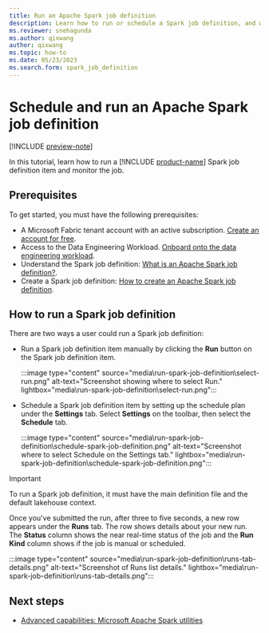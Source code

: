 ```yaml
---
title: Run an Apache Spark job definition
description: Learn how to run or schedule a Spark job definition, and where to find the job definition status and details.
ms.reviewer: snehagunda
ms.author: qixwang
author: qixwang
ms.topic: how-to
ms.date: 05/23/2023
ms.search.form: spark_job_definition
---
```


# Schedule and run an Apache Spark job definition

[!INCLUDE [preview-note](../includes/preview-note.md)]

In this tutorial, learn how to run a [!INCLUDE [product-name](../includes/product-name.md)] Spark job definition item and monitor the job.

## Prerequisites

To get started, you must have the following prerequisites:

- A Microsoft Fabric tenant account with an active subscription. [Create an account for free](../placeholder.md).
- Access to the Data Engineering Workload. [Onboard onto the data engineering workload](../placeholder.md).
- Understand the Spark job definition: [What is an Apache Spark job definition?](spark-job-definition.md).
- Create a Spark job definition: [How to create an Apache Spark job definition](create-spark-job-definition.md).

## How to run a Spark job definition

There are two ways a user could run a Spark job definition:

- Run a Spark job definition item manually by clicking the **Run** button on the Spark job definition item.

  :::image type="content" source="media\run-spark-job-definition\select-run.png" alt-text="Screenshot showing where to select Run." lightbox="media\run-spark-job-definition\select-run.png":::

- Schedule a Spark job definition item by setting up the schedule plan under the **Settings** tab.  Select **Settings** on the toolbar, then select the **Schedule** tab.

  :::image type="content" source="media\run-spark-job-definition\schedule-spark-job-definition.png" alt-text="Screenshot where to select Schedule on the Settings tab." lightbox="media\run-spark-job-definition\schedule-spark-job-definition.png":::

> [!IMPORTANT]
> To run a Spark job definition, it must have the main definition file and the default lakehouse context.

Once you've submitted the run, after three to five seconds, a new row appears under the **Runs** tab. The row shows details about your new run. The **Status** column shows the near real-time status of the job and the **Run Kind** column shows if the job is manual or scheduled.

:::image type="content" source="media\run-spark-job-definition\runs-tab-details.png" alt-text="Screenshot of Runs list details." lightbox="media\run-spark-job-definition\runs-tab-details.png":::

## Next steps

- [Advanced capabilities: Microsoft Apache Spark utilities](microsoft-spark-utilities.md)
